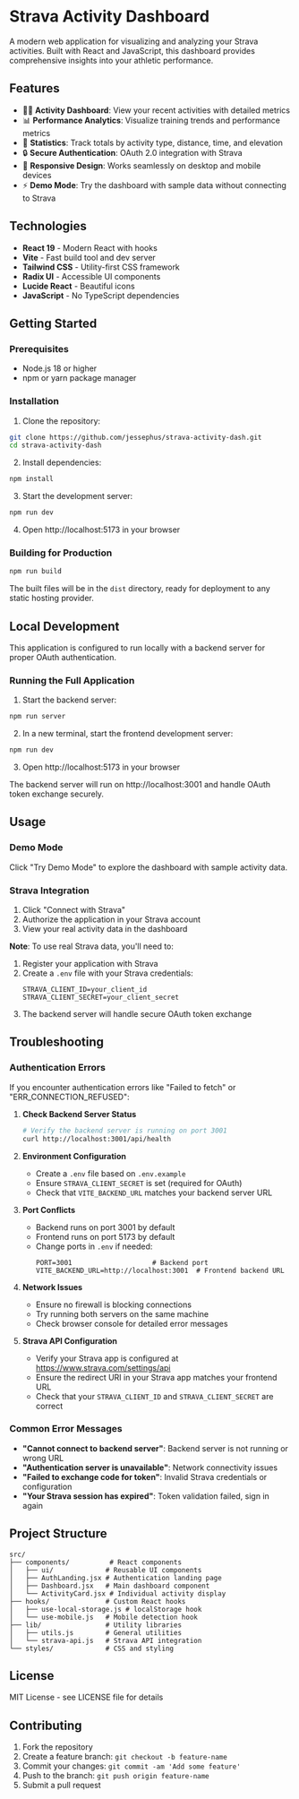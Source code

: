 # Strava Activity Dashboard

A modern web application for visualizing and analyzing your Strava activities. Built with React and JavaScript, this dashboard provides comprehensive insights into your athletic performance.

## Features

- 🏃‍♂️ **Activity Dashboard**: View your recent activities with detailed metrics
- 📊 **Performance Analytics**: Visualize training trends and performance metrics  
- 🎯 **Statistics**: Track totals by activity type, distance, time, and elevation
- 🔒 **Secure Authentication**: OAuth 2.0 integration with Strava
- 📱 **Responsive Design**: Works seamlessly on desktop and mobile devices
- ⚡ **Demo Mode**: Try the dashboard with sample data without connecting to Strava

## Technologies

- **React 19** - Modern React with hooks
- **Vite** - Fast build tool and dev server
- **Tailwind CSS** - Utility-first CSS framework
- **Radix UI** - Accessible UI components
- **Lucide React** - Beautiful icons
- **JavaScript** - No TypeScript dependencies

## Getting Started

### Prerequisites

- Node.js 18 or higher
- npm or yarn package manager

### Installation

1. Clone the repository:
```bash
git clone https://github.com/jessephus/strava-activity-dash.git
cd strava-activity-dash
```

2. Install dependencies:
```bash
npm install
```

3. Start the development server:
```bash
npm run dev
```

4. Open http://localhost:5173 in your browser

### Building for Production

```bash
npm run build
```

The built files will be in the `dist` directory, ready for deployment to any static hosting provider.

## Local Development

This application is configured to run locally with a backend server for proper OAuth authentication.

### Running the Full Application

1. Start the backend server:
```bash
npm run server
```

2. In a new terminal, start the frontend development server:
```bash
npm run dev
```

3. Open http://localhost:5173 in your browser

The backend server will run on http://localhost:3001 and handle OAuth token exchange securely.

## Usage

### Demo Mode
Click "Try Demo Mode" to explore the dashboard with sample activity data.

### Strava Integration
1. Click "Connect with Strava"
2. Authorize the application in your Strava account
3. View your real activity data in the dashboard

**Note**: To use real Strava data, you'll need to:
1. Register your application with Strava
2. Create a `.env` file with your Strava credentials:
   ```
   STRAVA_CLIENT_ID=your_client_id
   STRAVA_CLIENT_SECRET=your_client_secret
   ```
3. The backend server will handle secure OAuth token exchange

## Troubleshooting

### Authentication Errors

If you encounter authentication errors like "Failed to fetch" or "ERR_CONNECTION_REFUSED":

1. **Check Backend Server Status**
   ```bash
   # Verify the backend server is running on port 3001
   curl http://localhost:3001/api/health
   ```

2. **Environment Configuration**
   - Create a `.env` file based on `.env.example`
   - Ensure `STRAVA_CLIENT_SECRET` is set (required for OAuth)
   - Check that `VITE_BACKEND_URL` matches your backend server URL

3. **Port Conflicts**
   - Backend runs on port 3001 by default
   - Frontend runs on port 5173 by default  
   - Change ports in `.env` if needed:
     ```
     PORT=3001                    # Backend port
     VITE_BACKEND_URL=http://localhost:3001  # Frontend backend URL
     ```

4. **Network Issues**
   - Ensure no firewall is blocking connections
   - Try running both servers on the same machine
   - Check browser console for detailed error messages

5. **Strava API Configuration**
   - Verify your Strava app is configured at https://www.strava.com/settings/api
   - Ensure the redirect URI in your Strava app matches your frontend URL
   - Check that your `STRAVA_CLIENT_ID` and `STRAVA_CLIENT_SECRET` are correct

### Common Error Messages

- **"Cannot connect to backend server"**: Backend server is not running or wrong URL
- **"Authentication server is unavailable"**: Network connectivity issues
- **"Failed to exchange code for token"**: Invalid Strava credentials or configuration
- **"Your Strava session has expired"**: Token validation failed, sign in again

## Project Structure

```
src/
├── components/          # React components
│   ├── ui/             # Reusable UI components
│   ├── AuthLanding.jsx # Authentication landing page
│   ├── Dashboard.jsx   # Main dashboard component
│   └── ActivityCard.jsx # Individual activity display
├── hooks/              # Custom React hooks
│   ├── use-local-storage.js # localStorage hook
│   └── use-mobile.js   # Mobile detection hook
├── lib/                # Utility libraries
│   ├── utils.js        # General utilities
│   └── strava-api.js   # Strava API integration
└── styles/             # CSS and styling
```

## License

MIT License - see LICENSE file for details

## Contributing

1. Fork the repository
2. Create a feature branch: `git checkout -b feature-name`
3. Commit your changes: `git commit -am 'Add some feature'`
4. Push to the branch: `git push origin feature-name`
5. Submit a pull request